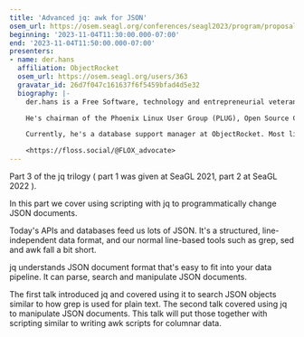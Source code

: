 ```yaml
---
title: 'Advanced jq: awk for JSON'
osem_url: https://osem.seagl.org/conferences/seagl2023/program/proposals/950
beginning: '2023-11-04T11:30:00.000-07:00'
end: '2023-11-04T11:50:00.000-07:00'
presenters:
- name: der.hans
  affiliation: ObjectRocket
  osem_url: https://osem.seagl.org/users/363
  gravatar_id: 26d7f047c161637f6f5459bfad4d5e32
  biography: |-
    der.hans is a Free Software, technology and entrepreneurial veteran.

    He's chairman of the Phoenix Linux User Group (PLUG), Open Source Careers chair for the Southern California Linux Expo (SCaLE), founder of the Free Software Stammtisch and Stammtisch Job Nights, and chair SeaGL's finance committee and Career Expo.

    Currently, he's a database support manager at ObjectRocket. Most likely anything he says publicly was not approved by $dayjob.

    <https://floss.social/@FLOX_advocate>
---
```


Part 3 of the jq trilogy ( part 1 was given at SeaGL 2021, part 2 at SeaGL 2022 ).

In this part we cover using scripting with jq to programmatically change JSON documents.

Today's APIs and databases feed us lots of JSON.
It's a structured, line-independent data format, and our normal line-based tools such as grep, sed and awk fall a bit short.

jq understands JSON document format that's easy to fit into your data pipeline.
It can parse, search and manipulate JSON documents.

The first talk introduced jq and covered using it to search JSON objects similar to how grep is used for plain text.
The second talk covered using jq to manipulate JSON documents.
This talk will put those together with scripting similar to writing awk scripts for columnar data.
